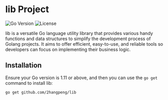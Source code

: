 # lib Project

![Go Version](https://img.shields.io/badge/go-%3E%3D1.11-blue.svg)
![License](https://img.shields.io/github/license/2hangpeng/lib)

lib is a versatile Go language utility library that provides various handy functions and data structures to simplify the development process of Golang projects. It aims to offer efficient, easy-to-use, and reliable tools so developers can focus on implementing their business logic.

## Installation

Ensure your Go version is 1.11 or above, and then you can use the `go get` command to install lib:

```bash
go get github.com/2hangpeng/lib
